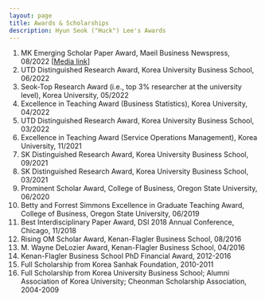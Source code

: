 ```yaml
---
layout: page
title: Awards & Scholarships
description: Hyun Seok ("Huck") Lee's Awards
---
```



<!-- ### <u>Awards </u>-->
1. MK Emerging Scholar Paper Award, Maeil Business Newspress, 08/2022 [[Media link](https://www.mk.co.kr/news/economy/view/2022/08/732544/)]
2. UTD Distinguished Research Award, Korea University Business School, 06/2022
3. Seok-Top Research Award (i.e., top 3% researcher at the university level), Korea University, 05/2022
4. Excellence in Teaching Award (Business Statistics), Korea University, 04/2022
5. UTD Distinguished Research Award, Korea University Business School, 03/2022
6. Excellence in Teaching Award (Service Operations Management), Korea University, 11/2021
7. SK Distinguished Research Award, Korea University Business School, 09/2021
8. SK Distinguished Research Award, Korea University Business School, 03/2021
9. Prominent Scholar Award, College of Business, Oregon State University, 06/2020
10. Betty and Forrest Simmons Excellence in Graduate Teaching Award, College of Business, Oregon State University, 06/2019
11. Best Interdisciplinary Paper Award, DSI 2018 Annual Conference, Chicago, 11/2018
12. Rising OM Scholar Award, Kenan-Flagler Business School, 08/2016
13. M. Wayne DeLozier Award, Kenan-Flagler Business School, 04/2016
14. Kenan-Flagler Business School PhD Financial Award, 2012-2016
15. Full Scholarship from Korea Sanhak Foundation, 2010-2011
16. Full Scholarship from Korea University Business School; Alumni Association of Korea University; Cheonman Scholarship Association, 2004-2009

<!-- 
[click here for the most recent version of the paper]({{ BASE_PATH}}/pages/working_papers/sample-working-paper.pdf)
-->

<!-- Note: this is how to write a comment in HTML. Everything in here won't show up on your webpage.-->

<!--
To increase the size of the title, use fewer # in front of the paper title.
To decrease the size of the title, use more #. 
To remove the italics, remove the * before and after the description
To remove the underline from the title, remove the <u> tags (<u> and </u>)
-->
